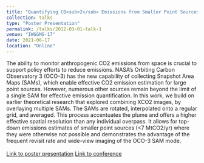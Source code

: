 ```yaml
---
title: "Quantifying CO<sub>2</sub> Emissions from Smaller Point Sources by Using Multiple OCO-3 Images"
collection: talks
type: "Poster Presentation"
permalink: /talks/2012-03-01-talk-1
venue: "IWGGMS-17"
date: 2021-06-17
location: "Online"
---
```


The ability to monitor anthropogenic CO2 emissions from space is crucial to support policy efforts to reduce emissions. NASA’s Orbiting Carbon Observatory 3 (OCO-3) has the new capability of collecting Snapshot Area Maps (SAMs), which enable effective CO2 emission estimation for large point sources. However, numerous other sources remain beyond the limit of a single SAM for effective emission quantification. In this work, we build on earlier theoretical research that explored combining XCO2 images, by overlaying multiple SAMs. The SAMs are rotated, interpolated onto a regular grid, and averaged. This process accentuates the plume and offers a higher effective spatial resolution than any individual overpass. It allows for top-down emissions estimates of smaller point sources (<7 MtCO2/yr) where they were otherwise not possible and demonstrates the advantage of the frequent revisit rate and wide-view imaging of the OCO-3 SAM mode.\
\
[Link to poster presentation](https://cce-datasharing.gsfc.nasa.gov/files/conference_presentations/Poster_Mastrogiacomo__99_25.pdf)
[Link to conference](https://cce.nasa.gov/iwggms17/)
